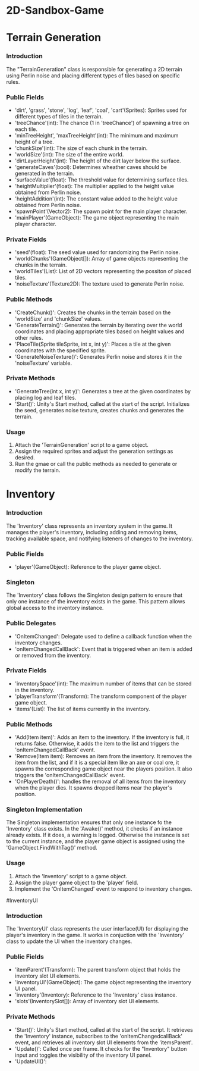 # 2D-Sandbox-Game

# Terrain Generation
### Introduction
  The "TerrainGeneration" class is responsible for generating a 2D terrain using Perlin noise and placing different types of tiles based on specific rules.

### Public Fields
  * 'dirt', 'grass', 'stone', 'log', 'leaf', 'coal', 'cart'(Sprites): Sprites used for different types of tiles in the terrain.
  * 'treeChance'(int): The chance (1 in 'treeChance') of spawning a tree on each tile.
  * 'minTreeHeight', 'maxTreeHeight'(int): The minimum and maximum height of a tree.
  * 'chunkSize'(int): The size of each chunk in the terrain.
  * 'worldSize'(int): The size of the entire world.
  * 'dirtLayerHeight'(int): The height of the dirt layer below the surface.
  * 'generateCaves'(bool): Determines wheather caves should be generated in the terrain.
  * 'surfaceValue'(float): The threshold value for determining surface tiles.
  * 'heightMultiplier'(float): The multiplier applied to the height value obtained from Perlin noise.
  * 'heightAddition'(int): The constant value added to the height value obtained from Perlin noise.
  * 'spawnPoint'(Vector2): The spawn point for the main player character.
  * 'mainPlayer'(GameObject): The game object representing the main player character.

### Private Fields
  * 'seed'(float): The seed value used for randomizing the Perlin noise.
  * 'worldChunks'(GameObject[]): Array of game objects representing the chunks in the terrain.
  * 'worldTiles'(List<Vector2>): List of 2D vectors representing the possiton of placed tiles.
  * 'noiseTexture'(Texture2D): The texture used to generate Perlin noise.

### Public Methods
  * 'CreateChunk()': Creates the chunks in the terrain based on the 'worldSize' and 'chunkSize' values.
  * 'GenerateTerrain()': Generates the terrain by iterating over the world coordinates and placing appropriate tiles based on height values and other rules.
  * 'PlaceTile(Sprite tileSprite, int x, int y)': Places a tile at the given coordinates with the specified sprite.
  * 'GenerateNoiseTexture()': Generates Perlin noise and stores it in the 'noiseTexture' variable.

### Private Methods
  * 'GenerateTree(int x, int y)': Generates a tree at the given coordinates by placing log and leaf tiles.
  * 'Start()': Unity's Start method, called at the start of the script. Initializes the seed, generates noise texture, creates chunks and generates the terrain.

### Usage
  1. Attach the 'TerrainGeneration' script to a game object.
  2. Assign the required sprites and adjust the generation settings as desired.
  3. Run the gmae or call the public methods as needed to generate or modify the terrain.

# Inventory
### Introduction
  The 'Inventory' class represents an inventory system in the game. It manages the player's inventory, 
  including adding and removing items, tracking available space, and notifying listeners of changes to the inventory.

### Public Fields
  * 'player'(GameObject): Reference to the player game object.

### Singleton
  The 'Inventory' class follows the Singleton design pattern to ensure that only one instance of the inventory exists in the game. This pattern allows global access to the inventory instance.

### Public Delegates
  * 'OnItemChanged': Delegate used to define a callback function when the inventory changes.
  * 'onItemChangedCallBack': Event that is triggered when an item is added or removed from the inventory.

### Private Fields
  * 'inventorySpace'(int): The maximum number of items that can be stored in the inventory.
  * 'playerTransform'(Transform): The transform component of the player game object.
  * 'items'(List<Item>): The list of items currently in the inventory.

### Public Methods
  * 'Add(Item item)': Adds an item to the inventory. If the inventory is full, it returns false. Otherwise, it adds the item to the list and triggers the 'onItemChangedCallBack' event.
  * 'Remove(Item item): Removes an item from the inventory. It removes the item from the list, and if it is a special item like an axe or coal ore, it spawns the corresponding game object near the players position. It also triggers the 'onItemChangedCallBack' event.
  * 'OnPlayerDeath()': handles the removal of all items from the inventory when the player dies. It spawns dropped items near the player's position.

### Singleton Implementation
  The Singleton implementation ensures that only one instance fo the 'Inventory' class exists. In the 'Awake()' method, it checks if an instance already exists. If it does, a warning is logged. Otherwise the instance is set to the current instance, and the player game object is assigned using the 'GameObject.FindWithTag()' method.

### Usage
  1. Attach the 'Inventory' script to a game object.
  2. Assign the player game object to the 'player' field.
  3. Implement the 'OnItemChanged' event to respond to inventory changes.

#InventoryUI
### Introduction
  The 'InventoryUI' class represents the user interface(UI) for displaying the player's inventory in the game. It works in conjuction with the 'Inventory' class to update the UI when the inventory changes.

### Public Fields
  * 'itemParent'(Transform): The parent transform object that holds the inventory slot UI elements.
  * 'inventoryUI'(GameObject): The game object representing the inventory UI panel.
  * 'inventory'(Inventory): Reference to the 'Inventory' class instance.
  * 'slots'(InventorySlot[]): Array of inventory slot UI elements.

### Private Methods
  * 'Start()': Unity's Start method, called at the start of the script. It retrieves the 'Inventory' instance, subscribes to the 'onItemChangedcallBack' event, and retrieves all inventory slot UI elements from the 'itemsParent'.
  * 'Update()': Called once per frame. It checks for the "Inventory" button input and toggles the visibility of the inventory UI panel.
  * 'UpdateUI()': 
